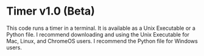 # Timer v1.0 (Beta)
This code runs a timer in a terminal. It is available as a Unix Executable or a Python file. I recommend downloading and using the Unix Executable for Mac, Linux, and ChromeOS users. I recommend the Python file for Windows users.
